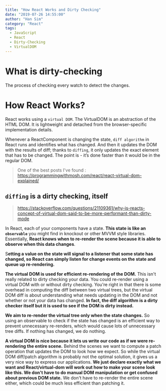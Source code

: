 ```yaml
---
title: "How React Works and Dirty Checking"
date: "2019-07-26 14:55:00"
author: "Han Sim"
category: "React"
tags:
  - JavaScript
  - React
  - Dirty-Checking
  - VirtualDOM
---
```


# What is dirty-checking

The process of checking every watch to detect the changes.

# How React Works?

React works using a `virtual DOM`. The VirtualDOM is an abstraction of the HTML DOM. It is lightweight and detached from the browser-specific implementation details. 

Whenever a ReactComponent is changing the state, `diff algorithm` in React runs and identifies what has changed. And then it updates the DOM with the results of diff; thanks to `diffing`, it only updates the exact element that has to be changed. The point is - it’s done faster than it would be in the regular DOM.

> One of the best posts I've found : https://programmingwithmosh.com/react/react-virtual-dom-explained/

## `diffing` is a dirty checking, itself

> https://stackoverflow.com/questions/21109361/why-is-reacts-concept-of-virtual-dom-said-to-be-more-performant-than-dirty-mode

In React, each of your components have a state. **This state is like an `observable`** you might find in knockout or other MVVM style libraries. Essentially, **React knows when to re-render the scene because it is able to observe when this data changes**. 

S**etting a value on the state will signal to a listener that some state has changed, so React can simply listen for change events on the state and queue up re-rendering.**

**The virtual DOM is used for efficient re-rendering of the DOM.** This isn't really related to dirty checking your data. You could re-render using a virtual DOM with or without dirty checking. You're right in that there is some overhead in computing the diff between two virtual trees, but the virtual DOM diff is about understanding what needs updating in the DOM and not whether or not your data has changed. **In fact, the diff algorithm is a dirty checker itself but it is used to see if the DOM is dirty instead.**

**We aim to re-render the virtual tree only when the state changes.** So using an observable to check if the state has changed is an efficient way to prevent unnecessary re-renders, which would cause lots of unnecessary tree diffs. If nothing has changed, we do nothing.

**A virtual DOM is nice because it lets us write our code as if we were re-rendering the entire scene.** Behind the scenes we want to compute a patch operation that updates the DOM to look how we expect. So while the virtual DOM diff/patch algorithm is probably not the optimal solution, it gives us a very nice way to express our applications. **We just declare exactly what we want and React/virtual-dom will work out how to make your scene look like this. We don't have to do manual DOM manipulation or get confused about previous DOM state.** We don't have to re-render the entire scene either, which could be much less efficient than patching it.
